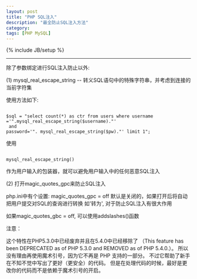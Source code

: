 ```yaml
---
layout: post
title: "PHP SQL注入"
description: "最全防止SQL注入方法"
category: 
tags: [PHP MySQL]
---
```

{% include JB/setup %}


---
除了参数绑定进行SQL注入防止以外:

(1) mysql_real_escape_string -- 转义SQL语句中的特殊字符串，并考虑到连接的当前字符集

使用方法如下:

<code>
$sql = "select count(*) as ctr from users where username
='".mysql_real_escape_string($username)."' <br> and 
password='". mysql_real_escape_string($pw)."' limit 1";
</code>

使用

<code>
mysql_real_escape_string()
</code>

作为用户输入的包装器，就可以避免用户输入中的任何恶意SQL注入

(2) 打开magic_quotes_gpc来防止SQL注入

php.ini中有个设置: magic_quotes_gpc = off
默认是关闭的，如果打开后将自动把用户提交对SQL的查询进行转换
如'转为\', 对于防止SQL注入有很大作用

如果magic_quotes_gbc = off, 可以使用addslashes()函数

注意：

这个特性在PHP5.3.0中已经废弃并且在5.4.0中已经移除了
（This feature has been DEPRECATED as of PHP 5.3.0 and REMOVED as of PHP 5.4.0.）。
所以没有理由再使用魔术引号，因为它不再是 PHP 支持的一部分。 不过它帮助了新手在不知不觉中写出了更好（更安全）的代码。 
但是在处理代码的时候，最好是更改你的代码而不是依赖于魔术引号的开启。

